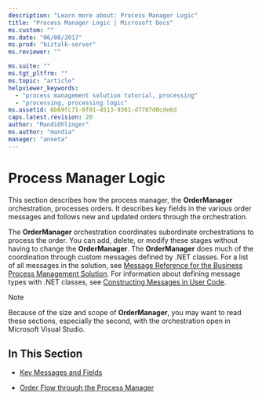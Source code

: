 ```yaml
---
description: "Learn more about: Process Manager Logic"
title: "Process Manager Logic | Microsoft Docs"
ms.custom: ""
ms.date: "06/08/2017"
ms.prod: "biztalk-server"
ms.reviewer: ""

ms.suite: ""
ms.tgt_pltfrm: ""
ms.topic: "article"
helpviewer_keywords: 
  - "process management solution tutorial, processing"
  - "processing, processing logic"
ms.assetid: 6b69fc71-0f01-4513-9361-d7787d0cde6d
caps.latest.revision: 20
author: "MandiOhlinger"
ms.author: "mandia"
manager: "anneta"
---
```

# Process Manager Logic
This section describes how the process manager, the **OrderManager** orchestration, processes orders. It describes key fields in the various order messages and follows new and updated orders through the orchestration.  
  
 The **OrderManager** orchestration coordinates subordinate orchestrations to process the order. You can add, delete, or modify these stages without having to change the **OrderManager**. The **OrderManager** does much of the coordination through custom messages defined by .NET classes. For a list of all messages in the solution, see [Message Reference for the Business Process Management Solution](../core/message-reference-for-the-business-process-management-solution.md). For information about defining message types with .NET classes, see [Constructing Messages in User Code](../core/constructing-messages-in-user-code.md).  
  
> [!NOTE]
>  Because of the size and scope of **OrderManager**, you may want to read these sections, especially the second, with the orchestration open in Microsoft Visual Studio.  
  
## In This Section  
  
-   [Key Messages and Fields](../core/key-messages-and-fields.md)  
  
-   [Order Flow through the Process Manager](../core/order-flow-through-the-process-manager.md)
